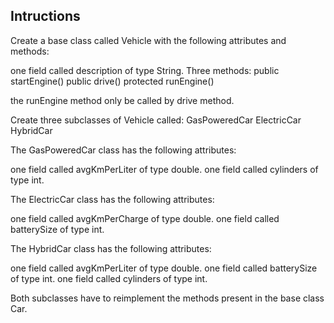 ## Intructions

Create a base class called Vehicle with the following attributes and methods:

one field called description of type String.
Three methods:
public startEngine() 
public drive()
protected runEngine()

the runEngine method only be called by drive method.

Create three subclasses of Vehicle called:
GasPoweredCar
ElectricCar
HybridCar   

The GasPoweredCar class has the following attributes:

one field called avgKmPerLiter of type double.
one field called cylinders of type int.

The ElectricCar class has the following attributes:

one field called avgKmPerCharge of type double.
one field called batterySize of type int.

The HybridCar class has the following attributes:

one field called avgKmPerLiter of type double.
one field called batterySize of type int.
one field called cylinders of type int.

Both subclasses have to reimplement the methods present in the base class Car.
